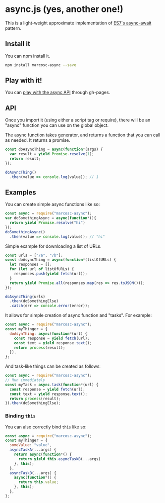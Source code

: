 # async.js (yes, another one!)
This is a light-weight approximate implementation of
[ES7's async-await](https://github.com/tc39/ecmascript-asyncawait) pattern.

## Install it
You can npm install it.

```bash
npm install marcosc-async --save
```

## Play with it!
You can [play with the async API](http://marcoscaceres.github.io/async/example) through gh-pages.

## API
Once you import it (using either a script tag or require), there will be
an "async" function you can use on the global object.

The async function takes generator, and returns a function that you can call as needed.
It returns a promise.
```js
const doAsyncThing = async(function*(args) {
  var result = yield Promise.resolve(1);
  return result;
});

doAsyncThing()
  .then(value => console.log(value)); // 1
```

## Examples
You can create simple async functions like so:

```js
const async = require("marcosc-async");
var doSomethingAsync = async(function*(){
  return yield Promise.resolve("hi")
});
doSomethingAsync()
  .then(value => console.log(value)); // "hi"
```

Simple example for downloading a list of URLs.
```js
const urls = ["/a", "/b"];
const doAsyncThing = async(function*(listOfURLs) {
  let responses = [];
  for (let url of listOfURLs) {
    responses.push(yield fetch(url));
  }
  return yield Promise.all(responses.map(res => res.toJSON()));
});

doAsyncThing(urls)
  .then(doSomethingElse)
  .catch(err => console.error(error));
```

It allows for simple creation of async function and "tasks". For example:

```js
const async = require("marcosc-async");
const myThinger = {
  doAsynThing: async(function*(url) {
    const response = yield fetch(url);
    const text = yield response.text();
    return process(result);
  }),
};
```

And task-like things can be created as follows:

```js
const async = require("marcosc-async");
// Run immediately
const myTask = async.task(function*(url) {
  const response = yield fetch(url);
  const text = yield response.text();
  return process(result);
}).then(doSomethingElse);
```

### Binding `this`
You can also correctly bind `this` like so:

```js
const async = require("marcosc-async");
const myThinger = {
  someValue: "value",
  asyncTaskA(...args) {
    return async(function*() {
      return yield this.asyncTaskB(...args)
    }, this);
  },
  asyncTaskB(...args) {
    async(function*() {
      return this.value;
    }, this);
  },
};
```

